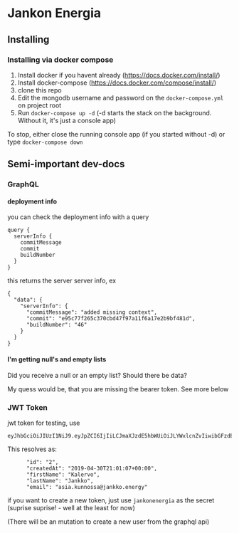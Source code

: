 # Jankon Energia

## Installing 

### Installing via docker compose

1) Install docker if you havent already (https://docs.docker.com/install/)
2) Install docker-compose (https://docs.docker.com/compose/install/)
4) clone this repo
5) Edit the mongodb username and password on the ```docker-compose.yml``` on project root
6) Run ```docker-compose up -d```
(-d starts the stack on the background. Without it, it's just a console app)

To stop, either close the running console app (if you started without -d) or type ```docker-compose down```

## Semi-important dev-docs

### GraphQL

#### deployment info

you can check the deployment info with a query
```
query {
  serverInfo {
    commitMessage
    commit
    buildNumber
  }
}

```
this returns the server server info, ex
```
{
  "data": {
    "serverInfo": {
      "commitMessage": "added missing context",
      "commit": "e95c77f265c370cbd47f97a11f6a17e2b9bf481d",
      "buildNumber": "46"
    }
  }
}
```

#### I'm getting null's and empty lists
Did you receive a null or an empty list?
Should there be data?

My quess would be, that you are missing the bearer token. See more below 

### JWT Token
jwt token for testing, use
```
eyJhbGciOiJIUzI1NiJ9.eyJpZCI6IjIiLCJmaXJzdE5hbWUiOiJLYWxlcnZvIiwibGFzdE5hbWUiOiJKYW5ra28iLCJlbWFpbCI6ImFzaWEua3Vubm9zc2FAamFua2tvLmVuZXJneSIsImNyZWF0ZWRBdCI6IjIwMTktMDQtMzBUMjE6MDE6MDcrMDA6MDAifQ.8AMQR2p1nRbmzV7O8NNHcZ0IBMes7QpqEAKyjV7jcC4
```
This resolves as:

```
      "id": "2",
      "createdAt": "2019-04-30T21:01:07+00:00",
      "firstName": "Kalervo",
      "lastName": "Jankko",
      "email": "asia.kunnossa@jankko.energy"
```

if you want to create a new token, just use ```jankonenergia``` as the secret (suprise suprise! - well at the least for now)

(There will be an mutation to create a new user from the graphql api)
